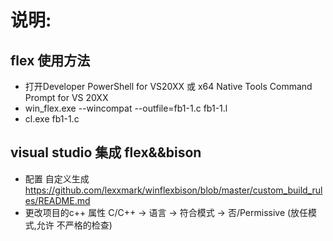 # 说明:

## flex 使用方法
- 打开Developer PowerShell for VS20XX 或 x64 Native Tools Command Prompt for VS 20XX
- win_flex.exe --wincompat --outfile=fb1-1.c fb1-1.l
- cl.exe fb1-1.c


## visual studio 集成 flex&&bison

- 配置 自定义生成 https://github.com/lexxmark/winflexbison/blob/master/custom_build_rules/README.md
- 更改项目的c++ 属性 C/C++ -> 语言 -> 符合模式 -> 否/Permissive (放任模式,允许 不严格的检查)


 